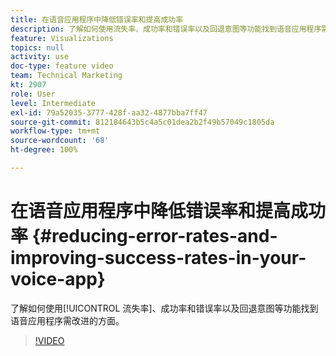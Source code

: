 ```yaml
---
title: 在语音应用程序中降低错误率和提高成功率
description: 了解如何使用流失率、成功率和错误率以及回退意图等功能找到语音应用程序需改进的方面。
feature: Visualizations
topics: null
activity: use
doc-type: feature video
team: Technical Marketing
kt: 2907
role: User
level: Intermediate
exl-id: 79a52035-3777-428f-aa32-4877bba7ff47
source-git-commit: 812184643b5c4a5c01dea2b2f49b57049c1805da
workflow-type: tm+mt
source-wordcount: '68'
ht-degree: 100%

---
```


# 在语音应用程序中降低错误率和提高成功率 {#reducing-error-rates-and-improving-success-rates-in-your-voice-app}

了解如何使用[!UICONTROL 流失率]、成功率和错误率以及回退意图等功能找到语音应用程序需改进的方面。

>[!VIDEO](https://video.tv.adobe.com/v/327674/?quality=12&learn=on&captions=chi_hans)
